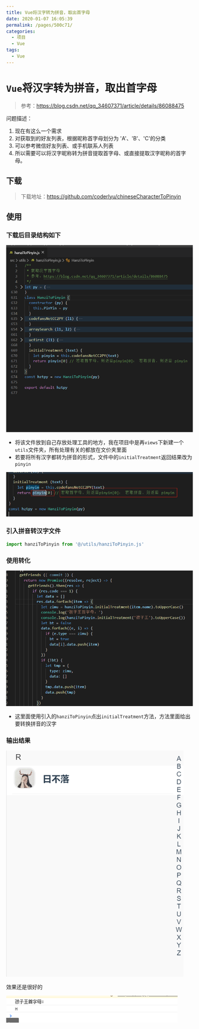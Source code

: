 ```yaml
---
title: Vue将汉字转为拼音，取出首字母
date: 2020-01-07 16:05:39
permalink: /pages/500c71/
categories:
  - 项目
  - Vue
tags:
  - Vue
---
```


# `Vue`将汉字转为拼音，取出首字母

> 参考：https://blog.csdn.net/qq_34607371/article/details/86088475

问题描述：

1. 现在有这么一个需求
2. 对获取到的好友列表，根据昵称首字母划分为 'A'、'B'、'C'的分类
3. 可以参考微信好友列表、或手机联系人列表
4. 所以需要可以将汉字昵称转为拼音提取首字母、或直接提取汉字昵称的首字母。

<!-- more -->

## 下载

> 下载地址：https://github.com/coderlyu/chineseCharacterToPinyin

## 使用

### 下载后目录结构如下

<img src="https://raw.githubusercontent.com/coderlyu/au-blog/master/docs/.vuepress/public/images/blogs/pinying-1.png" alt="图片">

- 将该文件放到自己存放处理工具的地方，我在项目中是再`views`下新建一个`utils`文件夹，所有处理有关的都放在文价夹里面
- 若要将所有汉字都转为拼音的形式，文件中的`initialTreatment`返回结果改为`pinyin`

<img src="https://raw.githubusercontent.com/coderlyu/au-blog/master/docs/.vuepress/public/images/blogs/pinying-2.png" alt="图片">

### 引入拼音转汉字文件

```js
import hanziToPinyin from '@/utils/hanziToPinyin.js'
```

### 使用转化

<img src="https://raw.githubusercontent.com/coderlyu/au-blog/master/docs/.vuepress/public/images/blogs/pinying-3.png" alt="图片">

- 这里面使用引入的`hanziToPinyin`点出`initialTreatment`方法，方法里面给出要转换拼音的汉字

### 输出结果

<img src="https://raw.githubusercontent.com/coderlyu/au-blog/master/docs/.vuepress/public/images/blogs/pinying-4.png" alt="图片">

效果还是很好的

<img src="https://raw.githubusercontent.com/coderlyu/au-blog/master/docs/.vuepress/public/images/blogs/pinying-5.png" alt="图片">
